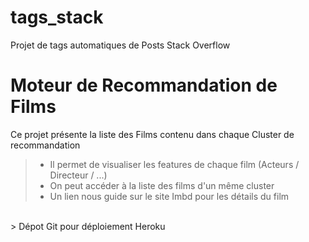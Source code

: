 # tags_stack
Projet de tags automatiques de Posts Stack Overflow

# Moteur de Recommandation de Films
Ce projet présente la liste des Films contenu dans chaque Cluster de recommandation

> - Il permet de visualiser les features de chaque film (Acteurs / Directeur / ...)<br>
> - On peut accéder à la liste des films d'un même cluster<br>
> - Un lien nous guide sur le site Imbd pour les détails du film<br>
<br>
> Dépot Git pour déploiement Heroku
